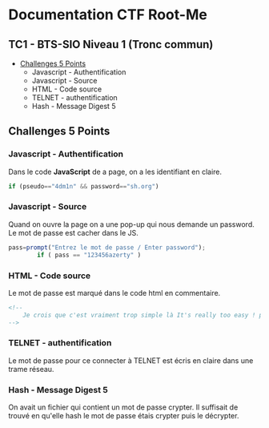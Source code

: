# Documentation CTF Root-Me

## TC1 - BTS-SIO Niveau 1 (Tronc commun)

* [Challenges 5 Points]()
    * Javascript - Authentification
    * Javascript - Source
    * HTML - Code source
    * TELNET - authentification
    * Hash - Message Digest 5


## Challenges 5 Points

### Javascript - Authentification

Dans le code **JavaScript** de a page, on a les identifiant en claire.   
```js
if (pseudo=="4dm1n" && password=="sh.org")
```

### Javascript - Source

Quand on ouvre la page on a une pop-up qui nous demande un password. Le mot de passe est cacher dans le JS.
```js
pass=prompt("Entrez le mot de passe / Enter password");
		if ( pass == "123456azerty" ) 
```

### HTML - Code source

Le mot de passe est marqué dans le code html en commentaire.

````html
<!--
    Je crois que c'est vraiment trop simple là It's really too easy ! password : nZ^&@q5&sjJHev0
-->
````

### TELNET - authentification

Le mot de passe pour ce connecter à TELNET est écris en claire dans une trame réseau. 

### Hash - Message Digest 5

On avait un fichier qui contient un mot de passe crypter. Il suffisait de trouvé en qu'elle hash le mot de passe étais crypter puis le décrypter.


